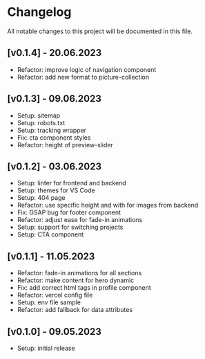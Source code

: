 # Changelog

All notable changes to this project will be documented in this file.

## [v0.1.4] - 20.06.2023
- Refactor: improve logic of navigation component
- Refactor: add new format to picture-collection

## [v0.1.3] - 09.06.2023
- Setup: sitemap
- Setup: robots.txt
- Setup: tracking wrapper
- Fix: cta component styles
- Refactor: height of preview-slider

## [v0.1.2] - 03.06.2023
- Setup: linter for frontend and backend
- Setup: themes for VS Code
- Setup: 404 page
- Refactor: use specific height and with for images from backend
- Fix: GSAP bug for footer component 
- Refactor: adjust ease for fade-in animations 
- Setup: support for switching projects
- Setup: CTA component

## [v0.1.1] - 11.05.2023
- Refactor: fade-in animations for all sections
- Refactor: make content for hero dynamic
- Fix: add correct html tags in profile component
- Refactor: vercel config file
- Setup: env file sample
- Refactor: add fallback for data attributes

## [v0.1.0] - 09.05.2023
- Setup: initial release



